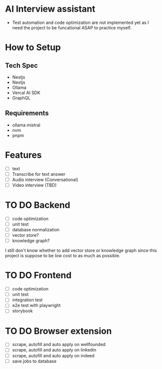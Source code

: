 # AI Interview assistant

- Test automation and code optimization are not implemented yet as I need the project to be funcational ASAP to practice myself.

# How to Setup

## Tech Spec
- Nestjs
- Nextjs
- Ollama
- Vercal AI SDK
- GraphQL

## Requirements
- ollama mistral
- nvm
- pnpm

# Features
- [ ] text
- [ ] Transcribe for text answer
- [ ] Audio interview (Conversational)
- [ ] Video interview (TBD)

# TO DO Backend
- [ ] code optimization
- [ ] unit test
- [ ] database normalization
- [ ] vector store?
- [ ] knowledge graph?

I still don't know whether to add vector store or knowledge graph since this project is suppose to be low cost to as much as possible.

# TO DO Frontend
- [ ] code optimization
- [ ] unit test
- [ ] integration test
- [ ] e2e test with playwright
- [ ] storybook

# TO DO Browser extension
- [ ] scrape, autofill and auto apply on wellfounded
- [ ] scrape, autofill and auto apply on linkedin
- [ ] scrape, autofill and auto apply on indeed
- [ ] save jobs to database